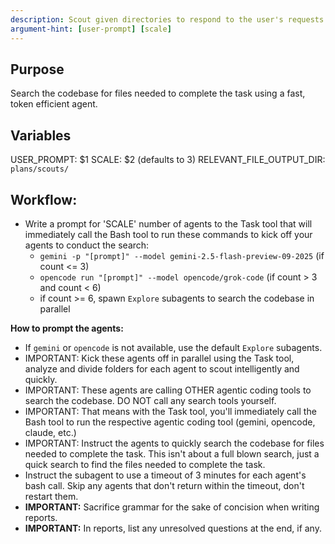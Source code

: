 ```yaml
---
description: Scout given directories to respond to the user's requests
argument-hint: [user-prompt] [scale]
---
```


## Purpose

Search the codebase for files needed to complete the task using a fast, token efficient agent.

## Variables

USER_PROMPT: $1
SCALE: $2 (defaults to 3)
RELEVANT_FILE_OUTPUT_DIR: `plans/scouts/`

## Workflow:
- Write a prompt for 'SCALE' number of agents to the Task tool that will immediately call the Bash tool to run these commands to kick off your agents to conduct the search:
  - `gemini -p "[prompt]" --model gemini-2.5-flash-preview-09-2025` (if count <= 3)
  - `opencode run "[prompt]" --model opencode/grok-code` (if count > 3 and count < 6)
  - if count >= 6, spawn `Explore` subagents to search the codebase in parallel

**How to prompt the agents:**
- If `gemini` or `opencode` is not available, use the default `Explore` subagents.
- IMPORTANT: Kick these agents off in parallel using the Task tool, analyze and divide folders for each agent to scout intelligently and quickly.
- IMPORTANT: These agents are calling OTHER agentic coding tools to search the codebase. DO NOT call any search tools yourself.
- IMPORTANT: That means with the Task tool, you'll immediately call the Bash tool to run the respective agentic coding tool (gemini, opencode, claude, etc.)
- IMPORTANT: Instruct the agents to quickly search the codebase for files needed to complete the task. This isn't about a full blown search, just a quick search to find the files needed to complete the task.
- Instruct the subagent to use a timeout of 3 minutes for each agent's bash call. Skip any agents that don't return within the timeout, don't restart them.
- **IMPORTANT:** Sacrifice grammar for the sake of concision when writing reports.
- **IMPORTANT:** In reports, list any unresolved questions at the end, if any.